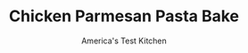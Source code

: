 ---
layout: ../../layouts/MarkdownPostLayout.astro
title: Chicken Parmesan Pasta Bake
author: America's Test Kitchen
pubDate: 2023-03-15
description: "Fastest Chicken Parm Ever."
image_url: https://res.cloudinary.com/hksqkdlah/image/upload/ar_1:1,c_fill,dpr_2.0,f_auto,fl_lossy.progressive.strip_profile,g_faces:auto,q_auto:low,w_344/SFS_ChickenParmesanPastaBake-1_qd0zeq
tags: ["Main Courses","Italian","Pasta","Weeknight"]
calories: 
protein: 
carbohydrates: 
fats: 
fiber: 
ingredients: ["3 tablespoons, extra-virgin olive oil, divided","1 , small onion, chopped fine","4 , garlic cloves, minced, divided","12 ounces (3¾ cups), penne","1 , (28-ounce) can crushed tomatoes","3 cups, water","2 teaspoons, table salt, divided","1/2 teaspoon, red pepper flakes","1/2 cup, panko bread crumbs","1 (2½-pound), rotisserie chicken, skin and bones discarded, meat shredded into bite-size pieces (3 cups)","8 ounces, whole-milk mozzarella cheese, shredded (2 cups)"]
serves: 4
time: "30 minutes"
instructions: ["Heat 2 tablespoons oil in Dutch oven over medium heat until shimmering. Add onion and three-quarters of garlic and cook until softened, about 4 minutes. Add pasta, tomatoes, water, 1¾ teaspoons salt, and pepper flakes and bring to boil. Reduce heat to medium; cover; and simmer until pasta is tender, about 10 minutes, stirring occasionally.","Meanwhile, combine panko, remaining 1 tablespoon oil, remaining garlic, and remaining ¼ teaspoon salt in bowl. Microwave until golden brown, 2 to 3 minutes, stirring occasionally; set aside.","Adjust oven rack to middle position and heat broiler. Stir chicken into pasta and sprinkle mozzarella over top. Broil until mozzarella is melted and spotty brown, about 5 minutes. Sprinkle with reserved panko mixture. Serve."]
nutrition: undefined
notes: "Sprinkle with chopped fresh basil before serving."
---